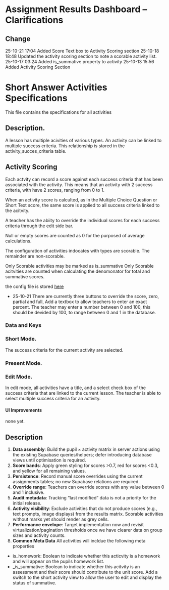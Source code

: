 
# Assignment Results Dashboard – Clarifications

## Change 
25-10-21 17:04    Added Score Text box to Activity Scoring section
25-10-18 18:48    Updated the activity scoring section to note a scorable activity list. 
25-10-17 03:24    Added is_summative property to activity
25-10-13 15:56    Added Activity Scoring Section


# Short Answer Activities Specifications
This file contains the specifications for all activities

## Description.

A lesson has multiple acivities of various types.
An activity can be linked to multiple success criteria.  This relationship is stored in the activity_succes_criteria table.

## Activity Scoring

Each actvity can record a score against each success criteria that has been associated with the activity.  This means that an activity with 2 success criteria, with have 2 scores, ranging from 0 to 1.

When an activity score is calculted, as in the Multiple Choice Question or Short Text score, the same score is applied to all success criteria linked to the acitvity.

A teacher has the abiity to override the individual scores for each success criteria through the edit side bar. 

Null or empty scores are counted as 0 for the purposed of average calculations.


The configuration of activities indocates with types are scorable.  The remainder are non-scorable.

Only Scorable activities may be marked as is_summative
Only Scorable acitvities are counted when calculating the denomonator for total and summative scores.

the config file is stored [here](/Users/leroysalih/nodejs/planner-005/src/dino.config.ts)


- 25-10-21 There are currently three buttons to override the score, zero, partial and full, Add a textbox to allow teachers to enter an exact percent.  The teacher may enter a number between 0 and 100, this should be devided by 100, to range between 0 and 1 in the database.


### Data and Keys


### Short Mode.

The success criteria for the current activity are selected.

### Present Mode.


### Edit Mode.
In edit mode, all activities have a title, and a select check box of the success criteria that are linked to the current lesson.  The teacher is able to select multiple success criteria for an activity.



#### UI Improvements
none yet.



## Description
1. **Data assembly**: Build the pupil × activity matrix in server actions using the existing Supabase queries/helpers; defer introducing database views until optimisation is required.
2. **Score bands**: Apply green styling for scores >0.7, red for scores <0.3, and yellow for all remaining values.
3. **Persistence**: Record manual score overrides using the current assignments tables; no new Supabase relations are required.
4. **Override range**: Teachers can override scores with any value between 0 and 1 inclusive.
5. **Audit metadata**: Tracking “last modified” data is not a priority for the initial release.
6. **Activity visibility**: Exclude activities that do not produce scores (e.g., text prompts, image displays) from the results matrix. Scorable activities without marks yet should render as grey cells.
7. **Performance envelope**: Target implementation now and revisit virtualization/pagination thresholds once we have clearer data on group sizes and activity counts.
8. **Common Meta Data** All activities will incldue the following meta properties
- is_homework: Boolean to indicate whether this acticvity is a homework and will appear on the pupils homework list.
- _is_summative: Boolean to indicate whether this acitvity is an assessment and their score should contribute to the unit score.  Add a switch to the short activity view to allow the user to edit and display the status of summative.